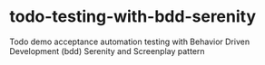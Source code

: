 # todo-testing-with-bdd-serenity
Todo demo acceptance automation testing with Behavior Driven Development (bdd) Serenity and Screenplay pattern
